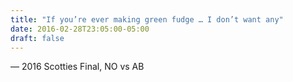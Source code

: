 ```yaml
---
title: "If you’re ever making green fudge … I don’t want any"
date: 2016-02-28T23:05:00-05:00
draft: false
---
```

— 2016 Scotties Final, NO vs AB
<!--more--> 

